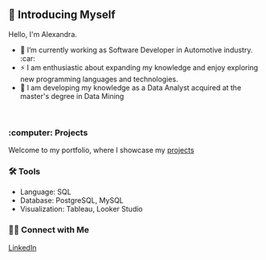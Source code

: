## :raising_hand: Introducing Myself
<p>Hello, I'm Alexandra.</p>
<ul>
  <li>🔭 I’m currently working as Software Developer in Automotive industry. :car:</li>
  <li>⚡ I am enthusiastic about expanding my knowledge and enjoy exploring new programming languages and technologies.</li>
  <li>🌱 I am developing my knowledge as a Data Analyst acquired at the master's degree in Data Mining </li>
</ul>
<br/>
<h3>:computer: Projects</h3>
<p>Welcome to my portfolio, where I showcase my <a href="">projects</a></p>
<h3>🛠️ Tools</h3>
<ul>
  <li>Language: SQL</li>
  <li>Database: PostgreSQL, MySQL</li>
  <li>Visualization: Tableau, Looker Studio</li>
</ul>
<h3>👋🏻 Connect with Me</h3>
<a href="https://www.linkedin.com/in/alexandra-simona-danca-36a743207/">LinkedIn</a>
